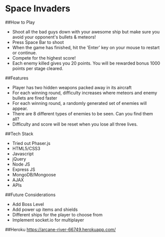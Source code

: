 # Space Invaders

##How to Play
* Shoot all the bad guys down with your awesome ship but make sure you avoid your opponent's bullets & meteors!
* Press Space Bar to shoot
* When the game has finished, hit the 'Enter' key on your mouse to restart or continue.
* Compete for the highest score!
* Each enemy killed gives you 20 points. You will be rewarded bonus 1000 points per stage cleared.

##Features
* Player has two hidden weapons packed away in its aircraft
* For each winning round, difficulty increases where meteors and enemy bullets are fired faster
* For each winning round, a randomly generated set of enemies will appear.
* There are 8 different types of enemies to be seen. Can you find them all?
* Difficulty and score will be reset when you lose all three lives.

##Tech Stack
* Tried out Phaser.js
* HTML5/CSS3
* Javascript
* jQuery
* Node JS
* Express JS
* MongoDB/Mongoose
* AJAX
* APIs

##Future Considerations
* Add Boss Level
* Add power up items and shields
* Different ships for the player to choose from
* Implement socket.io for multiplayer

##Heroku
https://arcane-river-66749.herokuapp.com/
